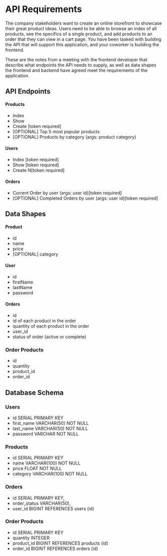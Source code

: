# API Requirements

The company stakeholders want to create an online storefront to showcase their great product ideas. Users need to be
able to browse an index of all products, see the specifics of a single product, and add products to an order that they
can view in a cart page. You have been tasked with building the API that will support this application, and your
coworker is building the frontend.

These are the notes from a meeting with the frontend developer that describe what endpoints the API needs to supply, as
well as data shapes the frontend and backend have agreed meet the requirements of the application.

## API Endpoints

#### Products

- Index
- Show
- Create [token required]
- [OPTIONAL] Top 5 most popular products
- [OPTIONAL] Products by category (args: product category)

#### Users

- Index [token required]
- Show [token required]
- Create N[token required]

#### Orders

- Current Order by user (args: user id)[token required]
- [OPTIONAL] Completed Orders by user (args: user id)[token required]

## Data Shapes

#### Product

- id
- name
- price
- [OPTIONAL] category

#### User

- id
- firstName
- lastName
- password

#### Orders

- id
- id of each product in the order
- quantity of each product in the order
- user_id
- status of order (active or complete)

### Order Products

- id
- quantity
- product_id
- order_id

## Database Schema

### Users

- id SERIAL PRIMARY KEY
- first_name VARCHAR(50) NOT NULL
- last_name VARCHAR(50) NOT NULL
- password VARCHAR NOT NULL

### Products

- id SERIAL PRIMARY KEY
- name VARCHAR(100) NOT NULL
- price FLOAT NOT NULL
- category VARCHAR(100) NOT NULL

### Orders

- id SERIAL PRIMARY KEY,
- order_status VARCHAR(50),
- user_id BIGINT REFERENCES users (id)

### Order Products

- id SERIAL PRIMARY KEY
- quantity INTEGER
- product_id BIGINT REFERENCES products (id)
- order_id BIGINT REFERENCES orders (id)
